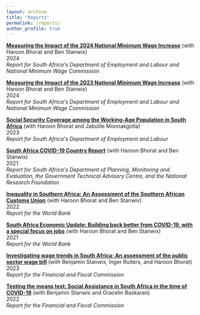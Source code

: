 ```yaml
---
layout: archive
title: "Reports"
permalink: /reports/
author_profile: true
---
```


**[Measuring the Impact of the 2024 National Minimum Wage Increase](https://www.labour.gov.za/DocumentCenter/Reports/Annual%20Reports/National%20Minimum%20Wage%20Report/2024/The%20National%20Minimum%20Wage%20Report%20_%20Measuring%20the%20impacts%20of%20the%202024%20National%20Minimum%20Wage%20increase.pdf)** (with Haroon Bhorat and Ben Stanwix) <br />
2024 <br />
*Report for South Africa's Department of Employment and Labour and National Minimum Wage Commission*

**[Measuring the Impact of the 2023 National Minimum Wage Increase](https://www.labour.gov.za/DocumentCenter/Reports/Annual%20Reports/National%20Minimum%20Wage%20Report/2023/National%20Minimum%20Wage%20Report%202023.pdf)** (with Haroon Bhorat and Ben Stanwix) <br />
2024 <br />
*Report for South Africa's Department of Employment and Labour and National Minimum Wage Commission*

**[Social Security Coverage among the Working-Age Population in South Africa](https://www.labour.gov.za/DocumentCenter/Research%20Documents/2023/Final%20Social%20Security%20Report.pdf)** (with Haroon Bhorat and Jabulile Monnakgotla) <br />
2023 <br />
*Report for South Africa's Department of Employment and Labour*

**[South Africa COVID-19 Country Report](https://www.dpme.gov.za/Documents/SA%20COVID-19%20Report.pdf)** (with Haroon Bhorat and Ben Stanwix) <br />
2021 <br />
*Report for South Africa's Department of Planning, Monitoring and Evaluation, the Government Technical Advisory Centre, and the National Research Foundation*

**[Inequality in Southern Africa: An Assessment of the Southern African Customs Union](https://documents1.worldbank.org/curated/en/099125303072236903/pdf/P1649270c02a1f06b0a3ae02e57eadd7a82.pdf)** (with Haroon Bhorat and Ben Stanwix) <br />
2022 <br />
*Report for the World Bank*

**[South Africa Economic Update: Building back better from COVID-19, with a special focus on jobs](https://documents1.worldbank.org/curated/en/161431626102808095/pdf/Building-Back-Better-from-COVID-19-with-a-Special-Focus-on-Jobs.pdf)** (with Haroon Bhorat and Ben Stanwix) <br />
2021 <br />
*Report for the World Bank*

**[Investigating wage trends in South Africa: An assessment of the public sector wage bill](https://www.ffc.co.za/_files/ugd/b8806a_db0e9a8c316d47f18b4c664580dc10fe.pdf)** (with Benjamin Stanwix, Inger Ruiters, and Haroon Bhorat) <br />
2023  <br />
*Report for the Financial and Fiscal Commission*

**[Testing the means test: Social Assistance in South Africa in the time of COVID-19](https://www.ffc.co.za/_files/ugd/b8806a_48173b592bb444bbac9a3f041d64a44c.pdf)** (with Benjamin Stanwix and Gracelin Baskaran) <br />
2022  <br />
*Report for the Financial and Fiscal Commission*



